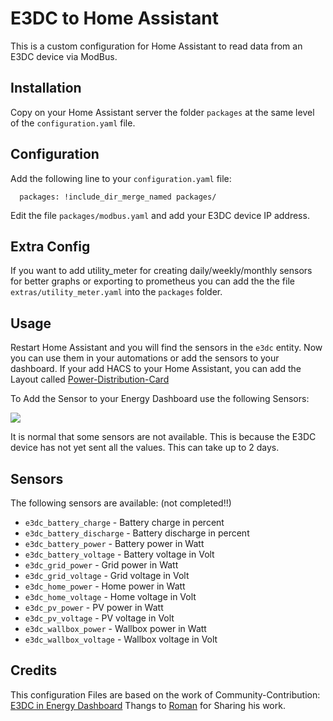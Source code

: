 # E3DC to Home Assistant

This is a custom configuration for Home Assistant to read data from an E3DC device via ModBus.

## Installation

Copy on your Home Assistant server the folder `packages` at the same level of the `configuration.yaml` file.

## Configuration

Add the following line to your `configuration.yaml` file:

```homeassistant:
  packages: !include_dir_merge_named packages/
```

Edit the file `packages/modbus.yaml` and add your E3DC device IP address.

## Extra Config

If you want to add utility_meter for creating daily/weekly/monthly sensors for better graphs or exporting to prometheus you can add the the file `extras/utility_meter.yaml` into the `packages` folder.


## Usage

Restart Home Assistant and you will find the sensors in the `e3dc` entity. Now you can use them in your automations or add the sensors to your dashboard.
If your add HACS to your Home Assistant, you can add the Layout called [Power-Distribution-Card](https://github.com/JonahKr/power-distribution-card)

To Add the Sensor to your Energy Dashboard use the following Sensors:

<img src="https://github.com/MrIceman11/e3dc-homeassistant/raw/main/examples/Dashboard_Config_2.png"/>

It is normal that some sensors are not available. This is because the E3DC device has not yet sent all the values. This can take up to 2 days.

## Sensors

The following sensors are available: (not completed!!)

  * `e3dc_battery_charge` - Battery charge in percent
  * `e3dc_battery_discharge` - Battery discharge in percent
  * `e3dc_battery_power` - Battery power in Watt
  * `e3dc_battery_voltage` - Battery voltage in Volt
  * `e3dc_grid_power` - Grid power in Watt
  * `e3dc_grid_voltage` - Grid voltage in Volt
  * `e3dc_home_power` - Home power in Watt
  * `e3dc_home_voltage` - Home voltage in Volt
  * `e3dc_pv_power` - PV power in Watt
  * `e3dc_pv_voltage` - PV voltage in Volt
  * `e3dc_wallbox_power` - Wallbox power in Watt
  * `e3dc_wallbox_voltage` - Wallbox voltage in Volt

## Credits

This configuration Files are based on the work of Community-Contribution: [E3DC in Energy Dashboard](https://community.home-assistant.io/t/e3dc-in-energy-dashboard/379800)
Thangs to [Roman](https://github.com/Roemer) for Sharing his work.